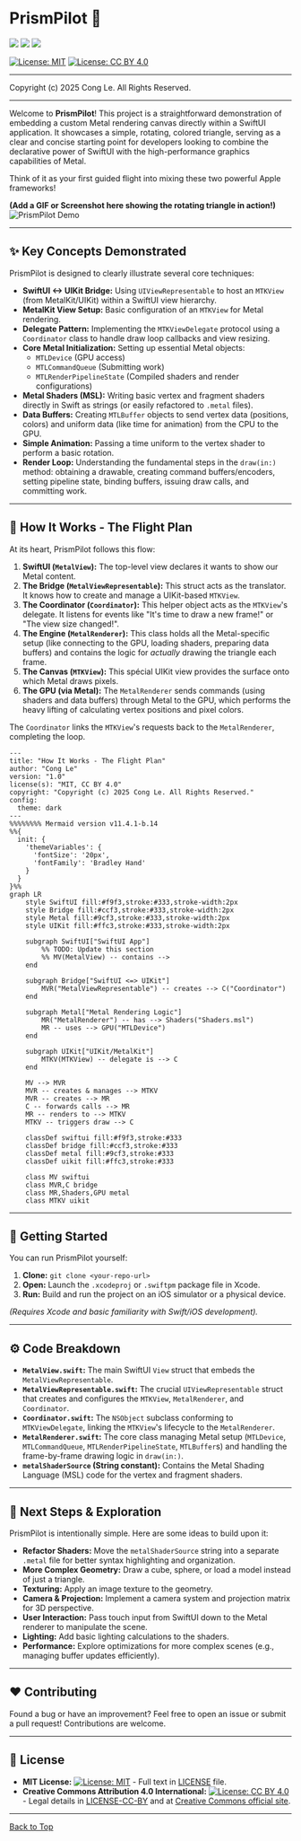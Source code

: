 
# PrismPilot 🚀 <a name="top"></a>

![](https://img.shields.io/badge/platform-iOS-blue) ![](https://img.shields.io/badge/swift-5.x-orange) ![](https://img.shields.io/badge/frameworks-SwiftUI%20%7C%20MetalKit-green)


[![License: MIT](https://img.shields.io/badge/License-MIT-yellow.svg)](LICENSE)  [![License: CC BY 4.0](https://licensebuttons.net/l/by/4.0/88x31.png)](LICENSE-CC-BY)

---
Copyright (c) 2025 Cong Le. All Rights Reserved.

---


Welcome to **PrismPilot**! This project is a straightforward demonstration of embedding a custom Metal rendering canvas directly within a SwiftUI application. It showcases a simple, rotating, colored triangle, serving as a clear and concise starting point for developers looking to combine the declarative power of SwiftUI with the high-performance graphics capabilities of Metal.

Think of it as your first guided flight into mixing these two powerful Apple frameworks!

**(Add a GIF or Screenshot here showing the rotating triangle in action!)**
![PrismPilot Demo](placeholder.gif) <!-- Remember to replace placeholder.gif -->

---

## ✨ Key Concepts Demonstrated

PrismPilot is designed to clearly illustrate several core techniques:

*   **SwiftUI <-> UIKit Bridge:** Using `UIViewRepresentable` to host an `MTKView` (from MetalKit/UIKit) within a SwiftUI view hierarchy.
*   **MetalKit View Setup:** Basic configuration of an `MTKView` for Metal rendering.
*   **Delegate Pattern:** Implementing the `MTKViewDelegate` protocol using a `Coordinator` class to handle draw loop callbacks and view resizing.
*   **Core Metal Initialization:** Setting up essential Metal objects:
    *   `MTLDevice` (GPU access)
    *   `MTLCommandQueue` (Submitting work)
    *   `MTLRenderPipelineState` (Compiled shaders and render configurations)
*   **Metal Shaders (MSL):** Writing basic vertex and fragment shaders directly in Swift as strings (or easily refactored to `.metal` files).
*   **Data Buffers:** Creating `MTLBuffer` objects to send vertex data (positions, colors) and uniform data (like time for animation) from the CPU to the GPU.
*   **Simple Animation:** Passing a time uniform to the vertex shader to perform a basic rotation.
*   **Render Loop:** Understanding the fundamental steps in the `draw(in:)` method: obtaining a drawable, creating command buffers/encoders, setting pipeline state, binding buffers, issuing draw calls, and committing work.


---

## 🔧 How It Works - The Flight Plan

At its heart, PrismPilot follows this flow:

1.  **SwiftUI (`MetalView`):** The top-level view declares it wants to show our Metal content.
2.  **The Bridge (`MetalViewRepresentable`):** This struct acts as the translator. It knows how to create and manage a UIKit-based `MTKView`.
3.  **The Coordinator (`Coordinator`):** This helper object acts as the `MTKView`'s delegate. It listens for events like "It's time to draw a new frame!" or "The view size changed!".
4.  **The Engine (`MetalRenderer`):** This class holds all the Metal-specific setup (like connecting to the GPU, loading shaders, preparing data buffers) and contains the logic for *actually* drawing the triangle each frame.
5.  **The Canvas (`MTKView`):** This spécial UIKit view provides the surface onto which Metal draws pixels.
6.  **The GPU (via Metal):** The `MetalRenderer` sends commands (using shaders and data buffers) through Metal to the GPU, which performs the heavy lifting of calculating vertex positions and pixel colors.

The `Coordinator` links the `MTKView`'s requests back to the `MetalRenderer`, completing the loop.

```mermaid
---
title: "How It Works - The Flight Plan"
author: "Cong Le"
version: "1.0"
license(s): "MIT, CC BY 4.0"
copyright: "Copyright (c) 2025 Cong Le. All Rights Reserved."
config:
  theme: dark
---
%%%%%%%% Mermaid version v11.4.1-b.14
%%{
  init: {
    'themeVariables': {
      'fontSize': '20px',
      'fontFamily': 'Bradley Hand'
    }
  }
}%%
graph LR
    style SwiftUI fill:#f9f3,stroke:#333,stroke-width:2px
    style Bridge fill:#ccf3,stroke:#333,stroke-width:2px
    style Metal fill:#9cf3,stroke:#333,stroke-width:2px
    style UIKit fill:#ffc3,stroke:#333,stroke-width:2px

    subgraph SwiftUI["SwiftUI App"]
        %% TODO: Update this section
        %% MV(MetalView) -- contains -->
    end

    subgraph Bridge["SwiftUI <=> UIKit"]
        MVR("MetalViewRepresentable") -- creates --> C("Coordinator")
    end

    subgraph Metal["Metal Rendering Logic"]
        MR("MetalRenderer") -- has --> Shaders("Shaders.msl")
        MR -- uses --> GPU("MTLDevice")
    end

    subgraph UIKit["UIKit/MetalKit"]
        MTKV(MTKView) -- delegate is --> C
    end

    MV --> MVR
    MVR -- creates & manages --> MTKV
    MVR -- creates --> MR
    C -- forwards calls --> MR
    MR -- renders to --> MTKV
    MTKV -- triggers draw --> C

    classDef swiftui fill:#f9f3,stroke:#333
    classDef bridge fill:#ccf3,stroke:#333
    classDef metal fill:#9cf3,stroke:#333
    classDef uikit fill:#ffc3,stroke:#333

    class MV swiftui
    class MVR,C bridge
    class MR,Shaders,GPU metal
    class MTKV uikit

```

----

## 🚀 Getting Started

You can run PrismPilot yourself:

1.  **Clone:** `git clone <your-repo-url>`
2.  **Open:** Launch the `.xcodeproj` or `.swiftpm` package file in Xcode.
3.  **Run:** Build and run the project on an iOS simulator or a physical device.

*(Requires Xcode and basic familiarity with Swift/iOS development).*

---

## ⚙️ Code Breakdown

*   **`MetalView.swift`:** The main SwiftUI `View` struct that embeds the `MetalViewRepresentable`.
*   **`MetalViewRepresentable.swift`:** The crucial `UIViewRepresentable` struct that creates and configures the `MTKView`, `MetalRenderer`, and `Coordinator`.
*   **`Coordinator.swift`:** The `NSObject` subclass conforming to `MTKViewDelegate`, linking the `MTKView`'s lifecycle to the `MetalRenderer`.
*   **`MetalRenderer.swift`:** The core class managing Metal setup (`MTLDevice`, `MTLCommandQueue`, `MTLRenderPipelineState`, `MTLBuffer`s) and handling the frame-by-frame drawing logic in `draw(in:)`.
*   **`metalShaderSource` (String constant):** Contains the Metal Shading Language (MSL) code for the vertex and fragment shaders.

---

## 🔧 Next Steps & Exploration

PrismPilot is intentionally simple. Here are some ideas to build upon it:

*   **Refactor Shaders:** Move the `metalShaderSource` string into a separate `.metal` file for better syntax highlighting and organization.
*   **More Complex Geometry:** Draw a cube, sphere, or load a model instead of just a triangle.
*   **Texturing:** Apply an image texture to the geometry.
*   **Camera & Projection:** Implement a camera system and projection matrix for 3D perspective.
*   **User Interaction:** Pass touch input from SwiftUI down to the Metal renderer to manipulate the scene.
*   **Lighting:** Add basic lighting calculations to the shaders.
*   **Performance:** Explore optimizations for more complex scenes (e.g., managing buffer updates efficiently).

---

## ❤️ Contributing

Found a bug or have an improvement? Feel free to open an issue or submit a pull request! Contributions are welcome.

---

## 📜 License

- **MIT License:**  [![License: MIT](https://img.shields.io/badge/License-MIT-yellow.svg)](LICENSE) - Full text in [LICENSE](LICENSE) file.
- **Creative Commons Attribution 4.0 International:** [![License: CC BY 4.0](https://licensebuttons.net/l/by/4.0/88x31.png)](LICENSE-CC-BY) - Legal details in [LICENSE-CC-BY](LICENSE-CC-BY) and at [Creative Commons official site](http://creativecommons.org/licenses/by/4.0/).

---

[Back to Top](#top)

